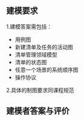 ## 建模要求
1.建模答案需包括：
  - 用例图
  - 新建清单及任务的活动图
  - 清单管理领域模型
  - 清单的状态图
  - 任意一个场景的系统顺序图
  - 操作协议
  
2.具体的制图要求同课程规范

## 建模者答案与评价